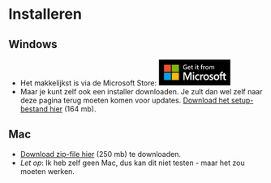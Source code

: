 # Installeren

## Windows
- Het makkelijkst is via de Microsoft Store: <a href='//www.microsoft.com/store/apps/9PFFX4W0P498?cid=storebadge&ocid=badge'><img src='WindowsStoreBadge.png' alt='English badge' style='width: 142px; height: 52px;'/></a>
- Maar je kunt zelf ook een installer downloaden. Je zult dan wel zelf naar deze pagina terug moeten komen voor updates. [Download het setup-bestand hier](https://github.com/ElmarJ/Waterlooplein3D/releases/latest/download/waterlooplein3d_win32_setup.exe) (164 mb).

## Mac

- [Download zip-file hier](https://github.com/ElmarJ/Waterlooplein3D/releases/latest/download/waterlooplein3d_mac.zip) (250 mb) te downloaden.
- *Let op*: Ik heb zelf geen Mac, dus kan dit niet testen - maar het zou moeten werken.